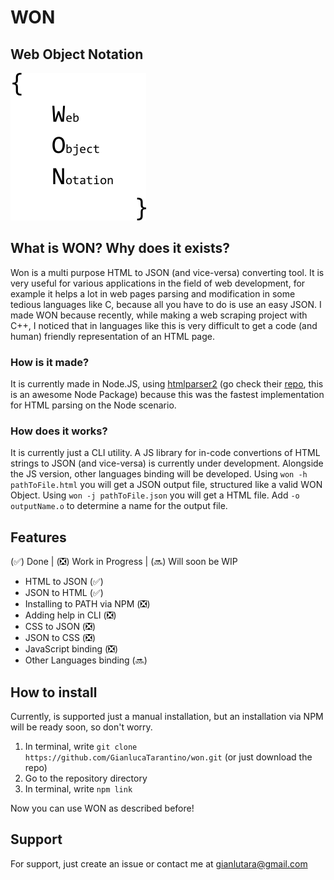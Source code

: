 # WON
## Web Object Notation
![](/assets/wonlogo.png)
## What is WON? Why does it exists?
Won is a multi purpose HTML to JSON (and vice-versa) converting tool. It is very useful for various applications in the field of web development, for example it helps a lot in web pages parsing and modification in some tedious languages like C, because all you have to do is use an easy JSON.
I made WON because recently, while making a web scraping project with C++, I noticed that in languages like this is very difficult to get a code (and human) friendly representation of an HTML page.
### How is it made?
It is currently made in Node.JS, using [htmlparser2](https://www.npmjs.com/package/htmlparser2) (go check their [repo](https://github.com/fb55/htmlparser2), this is an awesome Node Package) because this was the fastest implementation for HTML parsing on the Node scenario.
### How does it works?
It is currently just a CLI utility. A JS library for in-code convertions of HTML strings to JSON (and vice-versa) is currently under development. Alongside the JS version, other languages binding will be developed.
Using `won -h pathToFile.html` you will get a JSON output file, structured like a valid WON Object. Using `won -j pathToFile.json` you will get a HTML file. Add `-o outputName.o` to determine a name for the output file.
## Features

(✅) Done | (❎) Work in Progress | (🔜) Will soon be WIP

- HTML to JSON (✅)
- JSON to HTML (✅)
- Installing to PATH via NPM (❎)
- Adding help in CLI (❎)
- CSS to JSON (❎)
- JSON to CSS (❎)
- JavaScript binding (❎)
- Other Languages binding (🔜)

## How to install
Currently, is supported just a manual installation, but an installation via NPM will be ready soon, so don't worry.
1. In terminal, write `git clone https://github.com/GianlucaTarantino/won.git` (or just download the repo)
2. Go to the repository directory
3. In terminal, write `npm link` 

Now you can use WON as described before!

## Support
For support, just create an issue or contact me at gianlutara@gmail.com